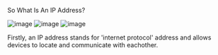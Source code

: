 So What Is An IP Address?

![image](https://github.com/user-attachments/assets/1a383322-d9f0-4eab-9165-dd9ea79297ab)
![image](https://github.com/user-attachments/assets/1a383322-d9f0-4eab-9165-dd9ea79297ab)
![image](https://github.com/user-attachments/assets/1a383322-d9f0-4eab-9165-dd9ea79297ab)


Firstly, an IP address stands for 'internet protocol' address and allows devices to locate and communicate with eachother.
